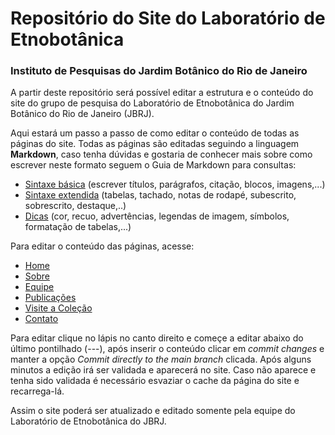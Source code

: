 # Repositório do Site do Laboratório de Etnobotânica 
### Instituto de Pesquisas do Jardim Botânico do Rio de Janeiro

A partir deste repositório será possível editar a estrutura e o conteúdo do site do grupo de pesquisa do Laboratório de Etnobotânica do Jardim Botânico do Rio de Janeiro (JBRJ).

Aqui estará um passo a passo de como editar o conteúdo de todas as páginas do site. Todas as páginas são editadas seguindo a linguagem **Markdown**, caso tenha dúvidas e gostaria de conhecer mais sobre como escrever neste formato seguem o Guia de Markdown para consultas:
- [Sintaxe básica](https://www.markdownguide.org/basic-syntax/) (escrever títulos, parágrafos, citação, blocos, imagens,...)
- [Sintaxe extendida](https://www.markdownguide.org/extended-syntax/) (tabelas, tachado, notas de rodapé, subescrito, sobrescrito, destaque,..)
- [Dicas](https://www.markdownguide.org/hacks/) (cor, recuo, advertências, legendas de imagem, símbolos, formatação de tabelas,...)

Para editar o conteúdo das páginas, acesse:
- [Home](https://github.com/luisaridolph/medicinais_jbrj.github.io/blob/8769eec6b676a6283a06f3b180bf79a2d7c48c4d/index.md)
- [Sobre](https://github.com/luisaridolph/medicinais_jbrj.github.io/blob/8769eec6b676a6283a06f3b180bf79a2d7c48c4d/sobre.md)
- [Equipe](https://github.com/luisaridolph/medicinais_jbrj.github.io/blob/8769eec6b676a6283a06f3b180bf79a2d7c48c4d/equipe.md)
- [Publicações](https://github.com/luisaridolph/medicinais_jbrj.github.io/blob/8769eec6b676a6283a06f3b180bf79a2d7c48c4d/publica%C3%A7%C3%B5es.md)
- [Visite a Coleção](https://github.com/luisaridolph/medicinais_jbrj.github.io/blob/8769eec6b676a6283a06f3b180bf79a2d7c48c4d/visite.md)
- [Contato](https://github.com/luisaridolph/medicinais_jbrj.github.io/blob/8769eec6b676a6283a06f3b180bf79a2d7c48c4d/contato.md)

Para editar clique no lápis no canto direito e começe a editar abaixo do último pontilhado (---), após inserir o conteúdo clicar em *commit changes* e manter a opção *Commit directly to the main branch* clicada. Após alguns minutos a edição irá ser validada e aparecerá no site. Caso não aparece e tenha sido validada é necessário esvaziar o cache da página do site e recarrega-lá.

Assim o site poderá ser atualizado e editado somente pela equipe do Laboratório de Etnobotânica do JBRJ. 
